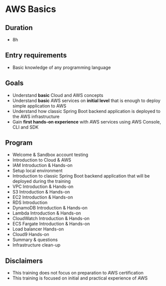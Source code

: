 # AWS Basics
## Duration
* 8h

## Entry requirements
* Basic knowledge of any programming language

## Goals
* Understand **basic** Cloud and AWS concepts
* Understand **basic** AWS services on **initial level** that is enough to deploy simple application to AWS
* Understand how classic Spring Boot backend application is deployed to the AWS infrastructure
* Gain **first hands-on experience** with AWS services using AWS Console, CLI and SDK

## Program
* Welcome & Sandbox account testing​
* Introduction to Cloud & AWS
* IAM Introduction & Hands-on
* Setup local environment​
* Introduction to classic Spring Boot backend application that will be deployed during the training
* VPC Introduction & Hands-on​
* S3 Introduction & Hands-on​
* EC2 Introduction & Hands-on​
* RDS Introduction
* DynamoDB Introduction & Hands-on​
* Lambda Introduction & Hands-on​
* CloudWatch Introduction & Hands-on​
* ECS Fargate Introduction & Hands-on​
* Load balancer Hands-on
* Cloud9 Hands-on
* Summary & questions​
* Infrastructure clean-up

## Disclaimers
* This training does not focus on preparation to AWS certification
* This training is focused on initial and practical experience of AWS

